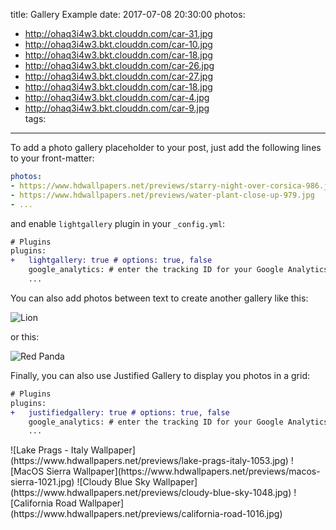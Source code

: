 title: Gallery Example
date: 2017-07-08 20:30:00
photos:
- http://ohaq3i4w3.bkt.clouddn.com/car-31.jpg
- http://ohaq3i4w3.bkt.clouddn.com/car-10.jpg
- http://ohaq3i4w3.bkt.clouddn.com/car-18.jpg
- http://ohaq3i4w3.bkt.clouddn.com/car-26.jpg
- http://ohaq3i4w3.bkt.clouddn.com/car-27.jpg
- http://ohaq3i4w3.bkt.clouddn.com/car-18.jpg
- http://ohaq3i4w3.bkt.clouddn.com/car-4.jpg
- http://ohaq3i4w3.bkt.clouddn.com/car-9.jpg    
tags:
---
To add a photo gallery placeholder to your post, just add the following lines to your front-matter:
```yml
photos:
- https://www.hdwallpapers.net/previews/starry-night-over-corsica-986.jpg
- https://www.hdwallpapers.net/previews/water-plant-close-up-979.jpg
- ...
```
<!-- more -->
and enable `lightgallery` plugin in your `_config.yml`:
```diff
# Plugins
plugins:
+   lightgallery: true # options: true, false
    google_analytics: # enter the tracking ID for your Google Analytics
    ...
```

You can also add photos between text to create another gallery like this:

![Lion](https://www.hdwallpapers.net/previews/lion-453.jpg)

or this:

![Red Panda](https://www.hdwallpapers.net/previews/red-panda-523.jpg)

Finally, you can also use Justified Gallery to display you photos in a grid:

```diff
# Plugins
plugins:
+   justifiedgallery: true # options: true, false
    google_analytics: # enter the tracking ID for your Google Analytics
    ...
```

<div class="justified-gallery">
![Lake Prags - Italy Wallpaper](https://www.hdwallpapers.net/previews/lake-prags-italy-1053.jpg)
![MacOS Sierra Wallpaper](https://www.hdwallpapers.net/previews/macos-sierra-1021.jpg)
![Cloudy Blue Sky Wallpaper](https://www.hdwallpapers.net/previews/cloudy-blue-sky-1048.jpg)
![California Road Wallpaper](https://www.hdwallpapers.net/previews/california-road-1016.jpg)
</div>

